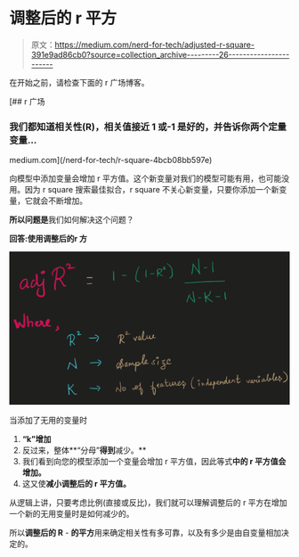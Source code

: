 # 调整后的 r 平方

> 原文：<https://medium.com/nerd-for-tech/adjusted-r-square-391e9ad86cb0?source=collection_archive---------26----------------------->

在开始之前，请检查下面的 r 广场博客。

[](/nerd-for-tech/r-square-4bcb08bb597e) [## r 广场

### 我们都知道相关性(R)，相关值接近 1 或-1 是好的，并告诉你两个定量变量…

medium.com](/nerd-for-tech/r-square-4bcb08bb597e) 

向模型中添加变量会增加 r 平方值。这个新变量对我们的模型可能有用，也可能没用。因为 r square 搜索最佳拟合，r square 不关心新变量，只要你添加一个新变量，它就会不断增加。

**所以问题是**我们如何解决这个问题？

**回答:**使用调整后的**r 方**

![](img/737593dc32ab71096654251689d6ad34.png)

当添加了无用的变量时

1.  **“k”增加**
2.  反过来，整体**“分母”**得到**减少。**
3.  我们看到向您的模型添加一个变量会增加 r 平方值，因此等式**中的 **r 平方值**会增加。**
4.  这又使**减小调整后的 r 平方值。**

从逻辑上讲，只要考虑比例(直接或反比)，我们就可以理解调整后的 r 平方在增加一个新的无用变量时是如何减少的。

所以**调整后的 R** - **的平方**用来确定相关性有多可靠，以及有多少是由自变量相加决定的。